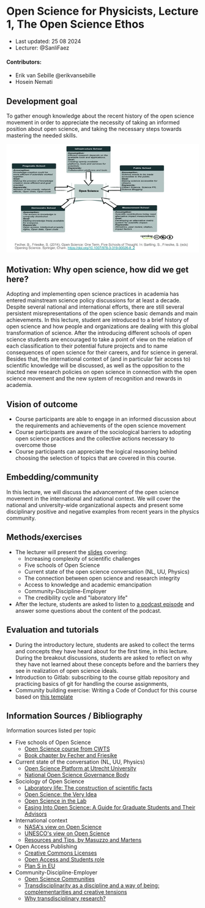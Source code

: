 # Open Science for Physicists, Lecture 1, The Open Science Ethos

+ Last updated: 25 08 2024
+ Lecturer: @SanliFaez 

#### Contributors: 
+ Erik van Sebille @erikvansebille
+ Hosein Nemati

## Development goal
To gather enough knowledge about the recent history of the open science movement in order to appreciate the necessity of taking an informed position about open science, and taking the necessary steps towards mastering the needed skills.

![5SchoolsOfOpenScience](../Resources/SchoolsofOpenscience.jpg?raw=true)

## Motivation: Why open science, how did we get here? 
Adopting and implementing open science practices in academia has entered mainstream science policy discussions for at least a decade. Despite several national and international efforts, there are still several persistent misrepresentations of the open science basic demands and main achievements. 
In this lecture, student are introduced to a brief history of open science and how people and organizations are dealing with this global transformation of science. 
After the introducing different schools of open science students are encouraged to take a point of view on the relation of each classification to their potential future projects and to name consequences of open science for their careers, and for science in general. 
Besides that, the international context of (and in particular fair access to) scientific knowledge will be discussed, as well as the opposition to the inacted new research policies on open science in connection with the open science movement and the new system of recognition and rewards in academia. 

## Vision of outcome
+ Course participants are able to engage in an informed discussion about the requirements and achievements of the open science movement
+ Course participants are aware of the sociological barriers to adopting open science practices and the collective actions necessary to overcome those
+ Course participants can appreciate the logical reasoning behind choosing the selection of topics that are covered in this course.

## Embedding/community
In this lecture, we will discuss the advancement of the open science movement in the international and national context. We will cover the national and university-wide organizational aspects and present some disciplinary positive and negative examples from recent years in the physics community.

## Methods/exercises
+ The lecturer will present the [slides]() covering:
    - Increasing complexity of scientific challenges
    - Five schools of Open Science 
    - Current state of the open science conversation (NL, UU, Physics) 
    - The connection between open science and research integrity
    - Access to knowledge and academic emancipation
    - Community-Discipline-Employer
    - The credibility cycle and "laboratory life"
+ After the lecture, students are asked to listen to [a podcast episode]() and answer some questions about the content of the podcast. 

## Evaluation and tutorials
+ During the introductory lecture, students are asked to collect the terms and concepts they have heard about for the first time, in this lecture. During the breakout discussions, students are asked to reflect on why they have not learned about these concepts before and the barriers they see in realization of open science ideals.
+ Introduction to Gitlab: subscribing to the course gitlab repository and practicing basics of git for handling the course assignments,
+ Community building exercise: Writing a Code of Conduct for this course based on [this template](../Resources/CODE_OF_CONDUCT_template.md)

## Information Sources / Bibliography
Information sources listed per topic

+ Five schools of Open Science
    + [Open Science course from CWTS](https://open-science.cwts.nl/introduction/recognition-and-rewards-and-responsible-research-assessment/open-science-policy-making)
    + [Book chapter by Fecher and Friesike](https://doi.org/10.1007/978-3-319-00026-8_2)
+ Current state of the conversation (NL, UU, Physics)
    + [Open Science Platform at Utrecht University](https://www.uu.nl/onderzoek/open-science)
    + [National Open Science Governance Body](https://www.openscience.nl)
+ Sociology of Open Science
    + [Laboratory life: The construction of scientific facts](https://press.princeton.edu/books/paperback/9780691028323/laboratory-life)
    + [Open Science: the Very Idea](https://link.springer.com/book/10.1007/978-94-024-2115-6)
    + [Open Science in the Lab](]https://www.apa.org/monitor/2021/11/career-open-science) 
    + [Easing Into Open Science: A Guide for Graduate Students and Their Advisors](https://doi.org/10.1525/collabra.18684)
+ International context
    + [NASA's view on Open Science](https://science.nasa.gov/open-science)
    + [UNESCO's view on Open Science](https://on.unesco.org/openscience)
    + [Resources and Tips, by Masuzzo and Martens](https://peerj.com/preprints/2689v1/)
+ Open Access Publishing
    + [Creative Commons Licenses](https://www.openaccess.nl/nl/creative-commons-licenties)
    + [Open Access and Students role](https://www.openaccess.nl/en/your-role/student)
    + [Plan S in EU](https://www.nature.com/articles/d41586-021-00883-6)
+ Community-Discipline-Employer
    + [Open Science Communities](https://www.osc-nl.com/)
    + [Transdisciplinarity as a discipline and a way of being: complementarities and creative tensions](https://doi.org/10.1057/s41599-020-00598-5)
    + [Why transdisciplinary research?](https://www.uu.nl/en/research/transdisciplinary-field-guide/get-started/why-transdisciplinary-research)

